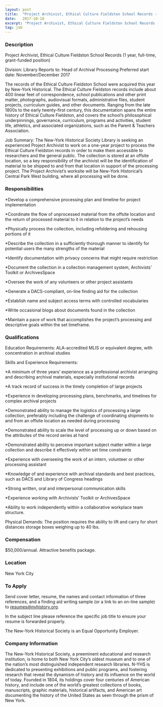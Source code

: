```yaml
---
layout: post
title:  "Project Archivist, Ethical Culture Fieldston School Records - New-York Historical Society"
date:   2017-10-18
excerpt: "Project Archivist, Ethical Culture Fieldston School Records (1 year, full-time, grant-funded position) Division: Library Reports to: Head of Archival Processing Preferred start date: November/December 2017 The records of the Ethical Culture Fieldston School were acquired this year by New-York Historical. The Ethical Culture Fieldston records include about 400 linear feet..."
tag: job
---
```


### Description   

Project Archivist, Ethical Culture Fieldston School Records (1 year, full-time, grant-funded position)

Division: Library
Reports to: Head of Archival Processing
Preferred start date: November/December 2017

The records of the Ethical Culture Fieldston School were acquired this year by New-York Historical. The Ethical Culture Fieldston records include about 400 linear feet of correspondence, school publications and other print matter, photographs, audiovisual formats, administrative files, student projects, curriculum guides, and other documents. Ranging from the late 1800s to the early twenty-first century, this documentation spans the entire history of Ethical Culture Fieldston, and covers the school’s philosophical underpinnings, governance, curriculum, programs and activities, student life, athletics, and associated organizations, such as the Parent & Teachers Association.

Job Summary:
The New-York Historical Society Library is seeking an experienced Project Archivist to work on a one-year project to process the Ethical Culture Fieldston records in order to make them accessible to researchers and the general public. The collection is stored at an offsite location, so a key responsibility of the archivist will be the identification of material to be shipped to and from that location in support of the processing project. The Project Archivist’s worksite will be New-York Historical’s Central Park West building, where all processing will be done.



### Responsibilities   

*Develop a comprehensive processing plan and timeline for project implementation

*Coordinate the flow of unprocessed material from the offsite location and the return of processed material to it in relation to the project’s needs

*Physically process the collection, including refoldering and rehousing portions of it

*Describe the collection in a sufficiently thorough manner to identify for potential users the many strengths of the material 

*Identify documentation with privacy concerns that might require restriction

*Document the collection in a collection management system, Archivists’ Toolkit or ArchivesSpace

*Oversee the work of any volunteers or other project assistants

*Generate a DACS-compliant, on-line finding aid for the collection

*Establish name and subject access terms with controlled vocabularies

*Write occasional blogs about documents found in the collection

*Maintain a pace of work that accomplishes the project’s processing and descriptive goals within the set timeframe.



### Qualifications   

Education Requirements:
ALA-accredited MLIS or equivalent degree, with concentration in archival studies


Skills and Experience Requirements:

*A minimum of three years’ experience as a professional archivist arranging and describing archival materials, especially institutional records

*A track record of success in the timely completion of large projects

*Experience in developing processing plans, benchmarks, and timelines for complex archival projects

*Demonstrated ability to manage the logistics of processing a large collection, preferably including the challenge of coordinating shipments to and from an offsite location as needed during processing 

*Demonstrated ability to scale the level of processing up or down based on the attributes of the record series at hand

*Demonstrated ability to perceive important subject matter within a large collection and describe it effectively within set time constraints

*Experience with overseeing the work of an intern, volunteer or other processing assistant

*Knowledge of and experience with archival standards and best practices, such as DACS and Library of Congress headings

*Strong written, oral and interpersonal communication skills

*Experience working with Archivists’ Toolkit or ArchivesSpace

*Ability to work independently within a collaborative workplace team structure.


Physical Demands: 
The position requires the ability to lift and carry for short distances storage boxes weighing up to 40 lbs.


### Compensation   

$50,000/annual. Attractive benefits package. 


### Location   

New York City




### To Apply   

Send cover letter, resume, the names and contact information of three references, and a finding aid writing sample (or a link to an on-line sample) to resumes@nyhistory.org. 

In the subject line please reference the specific job title to ensure your resume is forwarded properly. 

The New-York Historical Society is an Equal Opportunity Employer.


### Company Information   

The New-York Historical Society, a preeminent educational and research institution, is home to both New York City’s oldest museum and to one of the nation’s most distinguished independent research libraries. N-YHS is dedicated to presenting exhibitions and public programs, and fostering research that reveal the dynamism of history and its influence on the world of today. Founded in 1804, its holdings cover four centuries of American history, and include one of the world’s greatest collections of books, manuscripts, graphic materials, historical artifacts, and American art documenting the history of the United States as seen through the prism of New York. 



